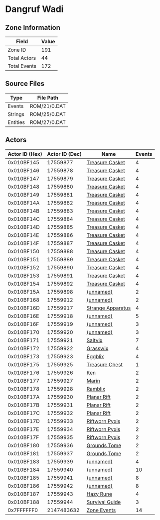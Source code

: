 # Dangruf Wadi

## Zone Information

| Field        |   Value |
|--------------|---------|
| Zone ID      |     191 |
| Total Actors |      44 |
| Total Events |     172 |

## Source Files

| Type     | File Path    |
|----------|--------------|
| Events   | ROM/21/0.DAT |
| Strings  | ROM/25/0.DAT |
| Entities | ROM/27/0.DAT |

## Actors

| Actor ID (Hex)   |   Actor ID (Dec) | Name                                                         |   Events |
|------------------|------------------|--------------------------------------------------------------|----------|
| 0x010BF145       |         17559877 | [Treasure Casket](./17559877%20-%20Treasure%20Casket.md)     |        4 |
| 0x010BF146       |         17559878 | [Treasure Casket](./17559878%20-%20Treasure%20Casket.md)     |        4 |
| 0x010BF147       |         17559879 | [Treasure Casket](./17559879%20-%20Treasure%20Casket.md)     |        4 |
| 0x010BF148       |         17559880 | [Treasure Casket](./17559880%20-%20Treasure%20Casket.md)     |        4 |
| 0x010BF149       |         17559881 | [Treasure Casket](./17559881%20-%20Treasure%20Casket.md)     |        4 |
| 0x010BF14A       |         17559882 | [Treasure Casket](./17559882%20-%20Treasure%20Casket.md)     |        4 |
| 0x010BF14B       |         17559883 | [Treasure Casket](./17559883%20-%20Treasure%20Casket.md)     |        4 |
| 0x010BF14C       |         17559884 | [Treasure Casket](./17559884%20-%20Treasure%20Casket.md)     |        4 |
| 0x010BF14D       |         17559885 | [Treasure Casket](./17559885%20-%20Treasure%20Casket.md)     |        4 |
| 0x010BF14E       |         17559886 | [Treasure Casket](./17559886%20-%20Treasure%20Casket.md)     |        4 |
| 0x010BF14F       |         17559887 | [Treasure Casket](./17559887%20-%20Treasure%20Casket.md)     |        4 |
| 0x010BF150       |         17559888 | [Treasure Casket](./17559888%20-%20Treasure%20Casket.md)     |        4 |
| 0x010BF151       |         17559889 | [Treasure Casket](./17559889%20-%20Treasure%20Casket.md)     |        4 |
| 0x010BF152       |         17559890 | [Treasure Casket](./17559890%20-%20Treasure%20Casket.md)     |        4 |
| 0x010BF153       |         17559891 | [Treasure Casket](./17559891%20-%20Treasure%20Casket.md)     |        4 |
| 0x010BF154       |         17559892 | [Treasure Casket](./17559892%20-%20Treasure%20Casket.md)     |        4 |
| 0x010BF15A       |         17559898 | [(unnamed)](./17559898.md)                                   |        2 |
| 0x010BF168       |         17559912 | [(unnamed)](./17559912.md)                                   |        2 |
| 0x010BF16D       |         17559917 | [Strange Apparatus](./17559917%20-%20Strange%20Apparatus.md) |        4 |
| 0x010BF16E       |         17559918 | [(unnamed)](./17559918.md)                                   |        5 |
| 0x010BF16F       |         17559919 | [(unnamed)](./17559919.md)                                   |        3 |
| 0x010BF170       |         17559920 | [(unnamed)](./17559920.md)                                   |        3 |
| 0x010BF171       |         17559921 | [Saltvix](./17559921%20-%20Saltvix.md)                       |        7 |
| 0x010BF172       |         17559922 | [Grasswix](./17559922%20-%20Grasswix.md)                     |        4 |
| 0x010BF173       |         17559923 | [Eggblix](./17559923%20-%20Eggblix.md)                       |        4 |
| 0x010BF175       |         17559925 | [Treasure Chest](./17559925%20-%20Treasure%20Chest.md)       |        1 |
| 0x010BF176       |         17559926 | [Ken](./17559926%20-%20Ken.md)                               |        2 |
| 0x010BF177       |         17559927 | [Marin](./17559927%20-%20Marin.md)                           |        2 |
| 0x010BF178       |         17559928 | [Ramblix](./17559928%20-%20Ramblix.md)                       |        2 |
| 0x010BF17A       |         17559930 | [Planar Rift](./17559930%20-%20Planar%20Rift.md)             |        2 |
| 0x010BF17B       |         17559931 | [Planar Rift](./17559931%20-%20Planar%20Rift.md)             |        2 |
| 0x010BF17C       |         17559932 | [Planar Rift](./17559932%20-%20Planar%20Rift.md)             |        2 |
| 0x010BF17D       |         17559933 | [Riftworn Pyxis](./17559933%20-%20Riftworn%20Pyxis.md)       |        2 |
| 0x010BF17E       |         17559934 | [Riftworn Pyxis](./17559934%20-%20Riftworn%20Pyxis.md)       |        2 |
| 0x010BF17F       |         17559935 | [Riftworn Pyxis](./17559935%20-%20Riftworn%20Pyxis.md)       |        2 |
| 0x010BF180       |         17559936 | [Grounds Tome](./17559936%20-%20Grounds%20Tome.md)           |        2 |
| 0x010BF181       |         17559937 | [Grounds Tome](./17559937%20-%20Grounds%20Tome.md)           |        2 |
| 0x010BF183       |         17559939 | [(unnamed)](./17559939.md)                                   |        4 |
| 0x010BF184       |         17559940 | [(unnamed)](./17559940.md)                                   |       10 |
| 0x010BF185       |         17559941 | [(unnamed)](./17559941.md)                                   |        8 |
| 0x010BF186       |         17559942 | [(unnamed)](./17559942.md)                                   |        8 |
| 0x010BF187       |         17559943 | [Hazy Rune](./17559943%20-%20Hazy%20Rune.md)                 |        4 |
| 0x010BF188       |         17559944 | [Survival Guide](./17559944%20-%20Survival%20Guide.md)       |        3 |
| 0x7FFFFFF0       |       2147483632 | [Zone Events](./Zone%20Events.md)                            |       14 |